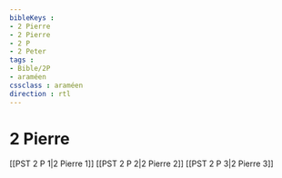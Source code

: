 ```yaml
---
bibleKeys : 
- 2 Pierre
- 2 Pierre
- 2 P
- 2 Peter
tags : 
- Bible/2P
- araméen
cssclass : araméen
direction : rtl
---
```


# 2 Pierre

[[PST 2 P 1|2 Pierre 1]]
[[PST 2 P 2|2 Pierre 2]]
[[PST 2 P 3|2 Pierre 3]]
